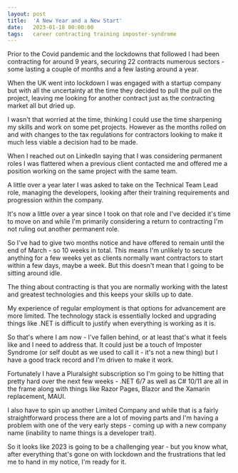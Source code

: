 ```yaml
---
layout: post
title:  'A New Year and a New Start'
date:   2023-01-18 00:00:00
tags:   career contracting training imposter-syndrome
---
```

Prior to the Covid pandemic and the lockdowns that followed I had been contracting for around 9 years, securing 22 contracts numerous sectors - some lasting a couple of months and a few lasting around a year.

When the UK went into lockdown I was engaged with a startup company but with all the uncertainty at the time they decided to pull the pull on the project, leaving me looking for another contract just as the contracting market all but dried up.

I wasn't that worried at the time, thinking I could use the time sharpening my skills and work on some pet projects. However as the months rolled on and with changes to the tax regulations for contractors looking to make it much less viable a decision had to be made.

When I reached out on LinkedIn saying that I was considering permanent roles I was flattered when a previous client contacted me and offered me a position working on the same project with the same team.

A little over a year later I was asked to take on the Technical Team Lead role, managing the developers, looking after their training requirements and progression within the company.

It's now a little over a year since I took on that role and I've decided it's time to move on and while I'm primarily considering a return to contracting I'm not ruling out another permanent role.
<!--more-->
So I've had to give two months notice and have offered to remain until the end of March - so 10 weeks in total. This means I'm unlikely to secure anything for a few weeks yet as clients normally want contractors to start within a few days, maybe a week. But this doesn't mean that I going to be sitting around idle.

The thing about contracting is that you are normally working with the latest and greatest technologies and this keeps your skills up to date.

My experience of regular employment is that options for advancement are more limited. The technology stack is essentially locked and upgrading things like .NET is difficult to justify when everything is working as it is.

So that's where I am now - I've fallen behind, or at least that's what it feels like and I need to address that. It could just be a touch of Imposter Syndrome (or self doubt as we used to call it - it's not a new thing) but I have a good track record and I'm driven to make it work.

Fortunately I have a Pluralsight subscription so I'm going to be hitting that pretty hard over the next few weeks - .NET 6/7 as well as C# 10/11 are all in the frame along with things like Razor Pages, Blazor and the Xamarin replacement, MAUI.

I also have to spin up another Limited Company and while that is a fairly straightforward process there are a lot of moving parts and I'm having a problem with one of the very early steps - coming up with a new company name (inability to name things is a developer trait).

So it looks like 2023 is going to be a challenging year - but you know what, after everything that's gone on with lockdown and the frustrations that led me to hand in my notice, I'm ready for it.
